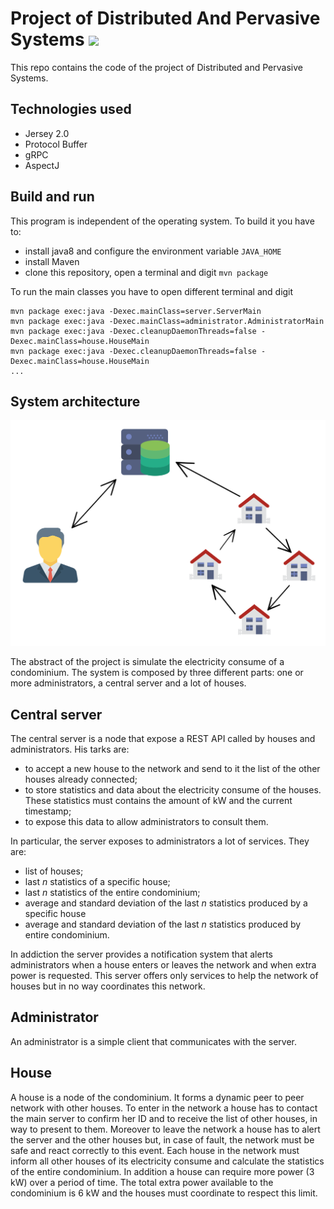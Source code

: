 # Project of Distributed And Pervasive Systems ![](https://travis-ci.org/micheleantonazzi/distributed-and-pervasive-systems.svg?branch=develop)

This repo contains the code of the project of Distributed and Pervasive Systems.

## Technologies used

* Jersey 2.0
* Protocol Buffer
* gRPC
* AspectJ

## Build and run
This program is independent of the operating system. To build it you have to:
* install java8 and configure the environment variable `JAVA_HOME`
* install Maven
* clone this repository, open a terminal and digit `mvn package`

To run the main classes you have to open different terminal and  digit 

```
mvn package exec:java -Dexec.mainClass=server.ServerMain
mvn package exec:java -Dexec.mainClass=administrator.AdministratorMain
mvn package exec:java -Dexec.cleanupDaemonThreads=false -Dexec.mainClass=house.HouseMain
mvn package exec:java -Dexec.cleanupDaemonThreads=false -Dexec.mainClass=house.HouseMain
...
```

## System architecture 

![System architecture](images/png/architecture.png)

The abstract of the project is simulate the electricity consume of a condominium. The system is composed by three different parts: one or more administrators, a central server and a lot of houses. 

## Central server

The central server is a node that expose a REST API called by houses and administrators. His tarks are:

* to accept a new house to the network and send to it the list of the other houses already connected;
* to store statistics and data about the electricity consume of the houses. These statistics must contains the amount of kW and the current timestamp;
* to expose this data to allow administrators to consult them.

In particular, the server exposes to administrators a lot of services. They are:

* list of houses;
* last *n* statistics of a specific house;
* last *n* statistics of the entire condominium;
* average and standard deviation of the last *n* statistics produced by a specific house
* average and standard deviation of the last *n* statistics produced by entire condominium.

In addiction the server provides a notification system that alerts administrators when a house enters or leaves the network and when extra power is requested. This server offers only services to help the network of houses but in no way coordinates this network.

## Administrator

An administrator is a simple client that communicates with the server. 

## House

A house is a node of the condominium. It forms a dynamic peer to peer network with other houses. To enter in the network a house has to contact the main server to confirm her ID and to receive the list of other houses, in way to present to them. Moreover to leave the network a house has to alert the server and the other houses but, in case of fault, the network must be safe and react correctly to this event. Each house in the network must inform all other houses of its electricity consume and calculate the statistics of the entire condominium. In addition a house can require more power (3 kW) over a period of time. The total extra power available to the condominium is 6 kW and the houses must coordinate to  respect this limit.